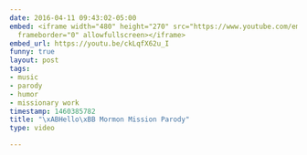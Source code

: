 ```yaml
---
date: 2016-04-11 09:43:02-05:00
embed: <iframe width="480" height="270" src="https://www.youtube.com/embed/ckLqfX62u_I?feature=oembed"
  frameborder="0" allowfullscreen></iframe>
embed_url: https://youtu.be/ckLqfX62u_I
funny: true
layout: post
tags:
- music
- parody
- humor
- missionary work
timestamp: 1460385782
title: "\xABHello\xBB Mormon Mission Parody"
type: video

---
```

